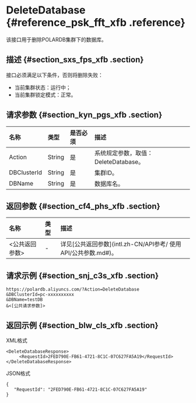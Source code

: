 # DeleteDatabase {#reference_psk_fft_xfb .reference}

该接口用于删除POLARDB集群下的数据库。

## 描述 {#section_sxs_fps_xfb .section}

接口必须满足以下条件，否则将删除失败：

-   当前集群状态：运行中；
-   当前集群锁定模式：正常。

## 请求参数 {#section_kyn_pgs_xfb .section}

|名称|类型|是否必须|描述|
|:-|:-|:---|:-|
|Action|String|是|系统规定参数，取值：DeleteDatabase。|
|DBClusterId|String|是|集群ID。|
|DBName|String|是|数据库名。|

## 返回参数 {#section_cf4_phs_xfb .section}

|名称|类型|描述|
|:-|:-|:-|
|<公共返回参数\>|-|详见[公共返回参数](intl.zh-CN/API参考/ 使用API/公共参数.md#)。|

## 请求示例 {#section_snj_c3s_xfb .section}

```
https://polardb.aliyuncs.com/?Action=DeleteDatabase
&DBClusterId=pc-xxxxxxxxxx
&DBName=testDB
&<[公共请求参数]>
```

## 返回示例 {#section_blw_cls_xfb .section}

XML格式

```
<DeleteDatabaseResponse>  
     <RequestId>2FED790E-FB61-4721-8C1C-07C627FA5A19</RequestId>
</DeleteDatabaseResponse>
```

JSON格式

```
{
   "RequestId": "2FED790E-FB61-4721-8C1C-07C627FA5A19"
}
```

